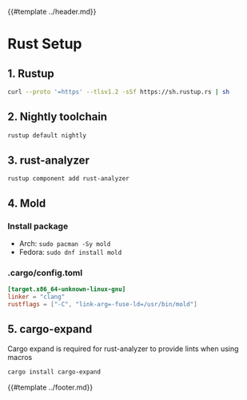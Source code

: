 {{#template ../header.md}}

# Rust Setup

## 1. Rustup

```bash
curl --proto '=https' --tlsv1.2 -sSf https://sh.rustup.rs | sh
```

## 2. Nightly toolchain

```bash
rustup default nightly
```

## 3. rust-analyzer

```
rustup component add rust-analyzer
```

## 4. Mold

### Install package

- Arch: `sudo pacman -Sy mold`
- Fedora: `sudo dnf install mold`

### .cargo/config.toml

```toml
[target.x86_64-unknown-linux-gnu]
linker = "clang"
rustflags = ["-C", "link-arg=-fuse-ld=/usr/bin/mold"]
```

## 5. cargo-expand

Cargo expand is required for rust-analyzer to provide lints when using macros

```bash
cargo install cargo-expand
```

{{#template ../footer.md}}
